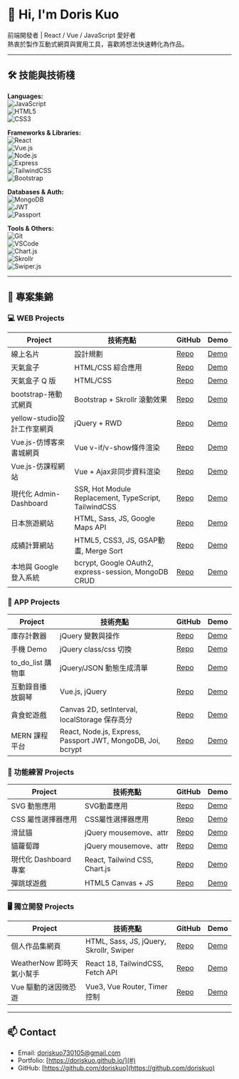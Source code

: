 # 👋 Hi, I'm Doris Kuo

前端開發者 | React / Vue / JavaScript 愛好者  
熱衷於製作互動式網頁與實用工具，喜歡將想法快速轉化為作品。

---

## 🛠 技能與技術棧

**Languages:**  
![JavaScript](https://img.shields.io/badge/JavaScript-ES6+-F7DF1E?style=for-the-badge&logo=javascript&logoColor=black)  
![HTML5](https://img.shields.io/badge/HTML5-E34F26?style=for-the-badge&logo=html5&logoColor=white)  
![CSS3](https://img.shields.io/badge/CSS3-1572B6?style=for-the-badge&logo=css3&logoColor=white)  

**Frameworks & Libraries:**  
![React](https://img.shields.io/badge/React-61DAFB?style=for-the-badge&logo=react&logoColor=black)  
![Vue.js](https://img.shields.io/badge/Vue.js-4FC08D?style=for-the-badge&logo=vue.js&logoColor=white)  
![Node.js](https://img.shields.io/badge/Node.js-339933?style=for-the-badge&logo=node.js&logoColor=white)  
![Express](https://img.shields.io/badge/Express-000000?style=for-the-badge&logo=express&logoColor=white)  
![TailwindCSS](https://img.shields.io/badge/TailwindCSS-06B6D4?style=for-the-badge&logo=tailwind-css&logoColor=white)  
![Bootstrap](https://img.shields.io/badge/Bootstrap-7952B3?style=for-the-badge&logo=bootstrap&logoColor=white)  

**Databases & Auth:**  
![MongoDB](https://img.shields.io/badge/MongoDB-47A248?style=for-the-badge&logo=mongodb&logoColor=white)  
![JWT](https://img.shields.io/badge/JWT-000000?style=for-the-badge&logo=JSONwebtokens&logoColor=white)  
![Passport](https://img.shields.io/badge/Passport-34E0A1?style=for-the-badge)  

**Tools & Others:**  
![Git](https://img.shields.io/badge/Git-F05032?style=for-the-badge&logo=git&logoColor=white)  
![VSCode](https://img.shields.io/badge/VSCode-0078D4?style=for-the-badge&logo=visual-studio-code&logoColor=white)  
![Chart.js](https://img.shields.io/badge/Chart.js-FF6384?style=for-the-badge)  
![Skrollr](https://img.shields.io/badge/Skrollr-00C9A7?style=for-the-badge)  
![Swiper.js](https://img.shields.io/badge/Swiper.js-6332F6?style=for-the-badge)  

---

## 🚀 專案集錦

### 💻 WEB Projects
| Project | 技術亮點 | GitHub | Demo |
|---------|---------|--------|------|
| 線上名片 | 設計規劃 | [Repo](https://codepen.io/doriskuo/pen/LYmNpYm)| [Demo](#) |
| 天氣盒子 | HTML/CSS 綜合應用 | [Repo](https://codepen.io/doriskuo/pen/BabNWMM) | [Demo](#) |
| 天氣盒子 Q 版 | HTML/CSS | [Repo](https://codepen.io/doriskuo/pen/MWxKJXr) | [Demo](#) |
| bootstrap-捲動式網頁 | Bootstrap + Skrollr 滾動效果 | [Repo](https://codepen.io/doriskuo/pen/LYaOVQx) | [Demo](#) |
| yellow-studio設計工作室網頁 | jQuery + RWD | [Repo](https://codepen.io/doriskuo/pen/Jjzpvea?editors=0010) | [Demo](#) |
| Vue.js-仿博客來書城網頁 | Vue v-if/v-show條件渲染 | [Repo](https://codepen.io/doriskuo/pen/ExMReax)| [Demo](#) |
| Vue.js-仿課程網站 | Vue + Ajax非同步資料渲染 | [Repo](https://codepen.io/doriskuo/pen/oNVmWog?editors=1010) | [Demo](#) |
| 現代化 Admin-Dashboard | SSR, Hot Module Replacement, TypeScript, TailwindCSS | [Repo](https://codepen.io/doriskuo/pen/oNVmWog?editors=1010) | [Demo](https://admin-dashboard-git-main-doriskuos-projects.vercel.app/?_vercel_share=smriKycZnbghu5oE68UuETXx7HVS0eGe) |
| 日本旅遊網站 | HTML, Sass, JS, Google Maps API | [Repo](https://github.com/doriskuo/NipponTrip) | [Demo](#) |
| 成績計算網站 | HTML5, CSS3, JS, GSAP動畫, Merge Sort | [Repo](https://github.com/doriskuo/gpa-calculator)| [Demo](#) |
| 本地與 Google 登入系統 | bcrypt, Google OAuth2, express-session, MongoDB CRUD | [Repo](https://github.com/doriskuo/express-auth-system) | [Demo](#) |

### 📱 APP Projects
| Project | 技術亮點 | GitHub | Demo |
|---------|---------|--------|------|
| 庫存計數器 | jQuery 變數與操作 | [Repo](https://codepen.io/doriskuo/pen/xxBOLwa) | [Demo](#) |
| 手機 Demo | jQuery class/css 切換 | [Repo](https://codepen.io/doriskuo/pen/oNVLKva) | [Demo](#) |
| to_do_list 購物車 | jQuery/JSON 動態生成清單 | [Repo](https://codepen.io/doriskuo/pen/vYPgGgY)| [Demo](#) |
| 互動錄音播放鋼琴 | Vue.js, jQuery | [Repo](https://codepen.io/doriskuo/pen/qBwBQZX?editors=1010) | [Demo](#) |
| 貪食蛇遊戲 | Canvas 2D, setInterval, localStorage 保存高分 | [Repo](https://github.com/doriskuo/snake-game.git)| [Demo](#) |
| MERN 課程平台 | React, Node.js, Express, Passport JWT, MongoDB, Joi, bcrypt | [Repo](https://github.com/doriskuo/mern-project) | [Demo](#) |

### 🎨 功能練習 Projects
| Project | 技術亮點 | GitHub | Demo |
|---------|---------|--------|------|
| SVG 動態應用 | SVG動畫應用 | [Repo](https://codepen.io/doriskuo/pen/yLjqzKV) | [Demo](#) |
| CSS 屬性選擇器應用 | CSS屬性選擇器應用 | [Repo](https://codepen.io/doriskuo/pen/zYbxKWZ?editors=0100) | [Demo](#) |
| 滑鼠貓 | jQuery mousemove、attr | [Repo](https://codepen.io/doriskuo/pen/LYaQPzE) | [Demo](#) |
| 貓蘿蔔蹲 | jQuery mousemove、attr | [Repo](https://codepen.io/doriskuo/pen/KKEQwPV?editors=1010) | [Demo](#) |
| 現代化 Dashboard 專案 | React, Tailwind CSS, Chart.js | [Repo](https://github.com/doriskuo/doriskuo.github.io-dashboard-project) | [Demo](https://doriskuo.github.io/doriskuo.github.io-dashboard-project/) |
| 彈跳球遊戲 | HTML5 Canvas + JS | [Repo](https://github.com/doriskuo/bouncing-ball) | [Demo](#) |

### 🖥 獨立開發 Projects
| Project | 技術亮點 | GitHub | Demo |
|---------|---------|--------|------|
| 個人作品集網頁 | HTML, Sass, JS, jQuery, Skrollr, Swiper | [Repo](https://github.com/doriskuo/doriskuo.github.io) | [Demo](https://doriskuo.github.io/) |
| WeatherNow 即時天氣小幫手 | React 18, TailwindCSS, Fetch API | [Repo](https://github.com/doriskuo/doriskuo.github.io-react-weather-app) | [Demo](https://doriskuo.github.io/doriskuo.github.io-react-weather-app/#/) |
| Vue 驅動的迷因微恐遊 | Vue3, Vue Router, Timer 控制 | [Repo](https://github.com/doriskuo/doris.github.io-vue-escape-game-) | [Demo](https://doriskuo.github.io/doris.github.io-vue-escape-game-/) |

---

## 📫 Contact
- Email: doriskuo730105@gmail.com 
- Portfolio: [https://doriskuo.github.io/](#)
- GitHub: [https://github.com/doriskuo](https://github.com/doriskuo)

